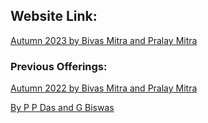 ## Website Link:

[Autumn 2023 by Bivas Mitra and Pralay Mitra](https://cse.iitkgp.ac.in/~bivasm/compiler2023.html)

### Previous Offerings:

[Autumn 2022 by Bivas Mitra and Pralay Mitra](https://cse.iitkgp.ac.in/~bivasm/compiler2022.html)

[By P P Das and G Biswas](https://cse.iitkgp.ac.in/~goutam/compiler/compilerLab/)